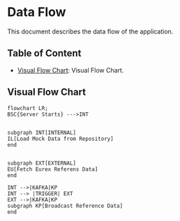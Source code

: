 # Data Flow

This document describes the data flow of the application.

## Table of Content

* [Visual Flow Chart](#visual-flow-chart): Visual Flow Chart.

## Visual Flow Chart

```mermaid
flowchart LR;
BSC{Server Starts} --->INT


subgraph INT[INTERNAL]
IL[Load Mock Data from Repository]
end


subgraph EXT[EXTERNAL]
EU[Fetch Eurex Referens Data]
end

INT -->|KAFKA|KP
INT --> |TRIGGER| EXT
EXT -->|KAFKA|KP
subgraph KP[Broadcast Reference Data]
end
